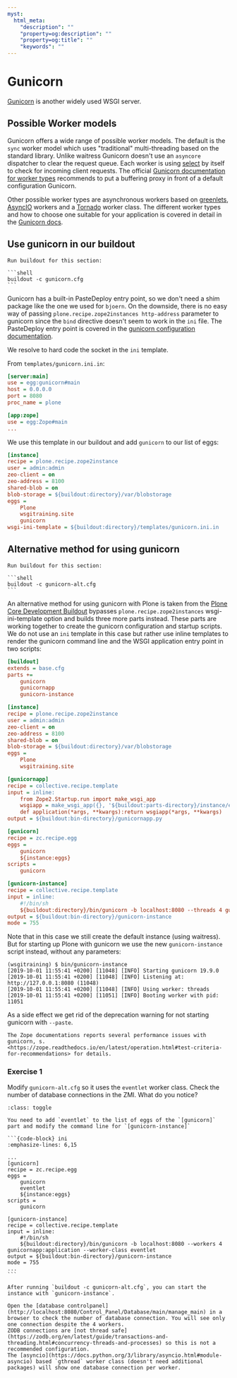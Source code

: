 ```yaml
---
myst:
  html_meta:
    "description": ""
    "property=og:description": ""
    "property=og:title": ""
    "keywords": ""
---
```


# Gunicorn

[Gunicorn](https://gunicorn.org/) is another widely used WSGI server.

## Possible Worker models

Gunicorn offers a wide range of possible worker models.
The default is the `sync` worker model which uses "traditional" multi-threading based on the standard library.
Unlike waitress Gunicorn doesn't use an `asyncore` dispatcher to clear the request queue.
Each worker is using [select](https://github.com/benoitc/gunicorn/blob/e147feaf8b12267ff9bb3c06ad45a2738a4027df/gunicorn/workers/sync.py#L34) by itself to check for incoming client requests.
The official [Gunicorn documentation for worker types](https://docs.gunicorn.org/en/latest/design.html#choosing-a-worker-type) recommends to put a buffering proxy in front of a default configuration Gunicorn.

Other possible worker types are asynchronous workers based on [greenlets](https://greenlet.readthedocs.io/en/latest/), [AsyncIO](https://docs.python.org/3/library/asyncio.html#module-asyncio) workers and a [Tornado](https://www.tornadoweb.org/en/stable/) worker class.
The different worker types and how to choose one suitable for your application is covered in detail in the [Gunicorn docs](https://docs.gunicorn.org/en/latest/design.html).

## Use gunicorn in our buildout

````{sidebar} Build now
Run buildout for this section:

```shell
buildout -c gunicorn.cfg
```
````

Gunicorn has a built-in PasteDeploy entry point, so we don't need a shim package like the one we used for `bjoern`.
On the downside, there is no easy way of passing `plone.recipe.zope2instances http-address` parameter to gunicorn since the `bind` directive doesn't seem to work in the `ini` file.
The PasteDeploy entry point is covered in the [gunicorn configuration documentation](https://docs.gunicorn.org/en/stable/configure.html).

We resolve to hard code the socket in the `ini` template.

From `templates/gunicorn.ini.in`:

```ini
[server:main]
use = egg:gunicorn#main
host = 0.0.0.0
port = 8080
proc_name = plone

[app:zope]
use = egg:Zope#main
...
```

We use this template in our buildout and add `gunicorn` to our list of eggs:

```ini
[instance]
recipe = plone.recipe.zope2instance
user = admin:admin
zeo-client = on
zeo-address = 8100
shared-blob = on
blob-storage = ${buildout:directory}/var/blobstorage
eggs =
    Plone
    wsgitraining.site
    gunicorn
wsgi-ini-template = ${buildout:directory}/templates/gunicorn.ini.in
```

## Alternative method for using gunicorn

````{sidebar} Build now
Run buildout for this section:

```shell
buildout -c gunicorn-alt.cfg
```
````

An alternative method for using gunicorn with Plone is taken from the [Plone Core Development Buildout](https://github.com/plone/buildout.coredev) bypasses `plone.recipe.zope2instances` wsgi-ini-template option and builds three more parts instead.
These parts are working together to create the gunicorn configuration and startup scripts.
We do not use an `ini` template in this case but rather use inline templates to render the gunicorn command line and the WSGI application entry point in two scripts:

```ini
[buildout]
extends = base.cfg
parts +=
    gunicorn
    gunicornapp
    gunicorn-instance

[instance]
recipe = plone.recipe.zope2instance
user = admin:admin
zeo-client = on
zeo-address = 8100
shared-blob = on
blob-storage = ${buildout:directory}/var/blobstorage
eggs =
    Plone
    wsgitraining.site

[gunicornapp]
recipe = collective.recipe.template
input = inline:
    from Zope2.Startup.run import make_wsgi_app
    wsgiapp = make_wsgi_app({}, '${buildout:parts-directory}/instance/etc/zope.conf')
    def application(*args, **kwargs):return wsgiapp(*args, **kwargs)
output = ${buildout:bin-directory}/gunicornapp.py

[gunicorn]
recipe = zc.recipe.egg
eggs =
    gunicorn
    ${instance:eggs}
scripts =
    gunicorn

[gunicorn-instance]
recipe = collective.recipe.template
input = inline:
    #!/bin/sh
    ${buildout:directory}/bin/gunicorn -b localhost:8080 --threads 4 gunicornapp:application
output = ${buildout:bin-directory}/gunicorn-instance
mode = 755
```

Note that in this case we still create the default instance (using waitress).
But for starting up Plone with gunicorn we use the new `gunicorn-instance` script instead, without any parameters:

```shell
(wsgitraining) $ bin/gunicorn-instance
[2019-10-01 11:55:41 +0200] [11048] [INFO] Starting gunicorn 19.9.0
[2019-10-01 11:55:41 +0200] [11048] [INFO] Listening at: http://127.0.0.1:8080 (11048)
[2019-10-01 11:55:41 +0200] [11048] [INFO] Using worker: threads
[2019-10-01 11:55:41 +0200] [11051] [INFO] Booting worker with pid: 11051
```

As a side effect we get rid of the deprecation warning for not starting gunicorn with `--paste`.

```{note}
The Zope documentations reports several performance issues with gunicorn, s. <https://zope.readthedocs.io/en/latest/operation.html#test-criteria-for-recommendations> for details.
```

### Exercise 1

Modify `gunicorn-alt.cfg` so it uses the `eventlet` worker class. Check the number of database connections in the ZMI. What do you notice?

````{admonition} Solution
:class: toggle

You need to add `eventlet` to the list of eggs of the `[gunicorn]` part and modify the command line for `[gunicorn-instance]`

```{code-block} ini
:emphasize-lines: 6,15

...
[gunicorn]
recipe = zc.recipe.egg
eggs =
    gunicorn
    eventlet
    ${instance:eggs}
scripts =
    gunicorn

[gunicorn-instance]
recipe = collective.recipe.template
input = inline:
    #!/bin/sh
    ${buildout:directory}/bin/gunicorn -b localhost:8080 --workers 4 gunicornapp:application --worker-class eventlet
output = ${buildout:bin-directory}/gunicorn-instance
mode = 755
...
```

After running `buildout -c gunicorn-alt.cfg`, you can start the instance with `gunicorn-instance`.

Open the [database controlpanel](http://localhost:8080/Control_Panel/Database/main/manage_main) in a browser to check the number of database connection. You will see only one connection despite the 4 workers.
ZODB connections are [not thread safe](https://zodb.org/en/latest/guide/transactions-and-threading.html#concurrency-threads-and-processes) so this is not a recommended configuration.
The [asyncio](https://docs.python.org/3/library/asyncio.html#module-asyncio) based `gthread` worker class (doesn't need additional packages) will show one database connection per worker.
````
